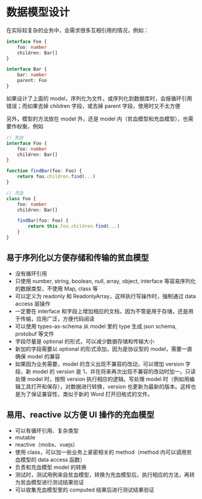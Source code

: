 # 数据模型设计

在实际较复杂的业务中，会需求很多互相引用的情况，例如：

```ts
interface Foo {
    foo: number
    children: Bar[]
}

interface Bar {
    bar: number
    parent: Foo
}
```

如果设计了上面的 model，序列化为文件，或序列化到数据库时，会报循环引用错误；而如果去掉 children 字段，或去掉 parent 字段，使用时又不太方便

另外，模型的方法放在 model 外，还是 model 内（贫血模型和充血模型），也需要作权衡，例如

```ts
// 贫血
interface Foo {
    foo: number
    children: Bar[]
}

function findBar(foo: Foo) {
    return foo.children.find(...)
}

// 充血
class Foo {
    foo: number
    children: Bar[]

    findBar(foo: Foo) {
        return this.foo.children.find(...)
    }
}
```

## 易于序列化以方便存储和传输的贫血模型

+ 没有循环引用
+ 只使用 number, string, boolean, null, array, object, interface 等容易序列化的数据类型，不使用 Map, class 等
+ 可以定义为 readonly 和 ReadonlyArray，这样执行写操作时，强制通过 data access 层操作
+ 一定要在 interface 和字段上增加相应的文档，因为不管是用于存储，还是用于传输，应用广泛，方便代码阅读
+ 可以使用 types-as-schema 从 model 里的 type 生成 json schema, protobuf 等文件
+ 字段尽量是 optional 的形式，可以减少数据存储和传输大小
+ 新加的字段需要以 optional 的形式添加，因为是协议型的 model，需要一直确保 model 的兼容
+ 如果因为业务需要，model 的含义出现不兼容的改动，可以增加 version 字段，新 model 的 version 是 1，并在将来再次出现不兼容的改动时加一。只读处理 model 时，按照 version 执行相应的逻辑。写处理 model 时（例如用编辑工具打开和保存），对数据进行转换，version 也更新为最新的版本。这样也是为了保证兼容性，类似于新的 Word 打开旧格式的文件。

## 易用、reactive 以方便 UI 操作的充血模型

+ 可以有循环引用、复杂类型
+ mutable
+ reactive（mobx、vuejs）
+ 使用 class，可以加一些业务上紧密相关的 method（method 内可以调用贫血模型的 data access 函数）
+ 负责和充血模型 model 的转换
+ 测试时，测试用例来自贫血模型，转换为充血模型后，执行相应的方法，再转为贫血模型进行测试结果验证
+ 可以收集充血模型里的 computed 结果后进行测试结果验证
